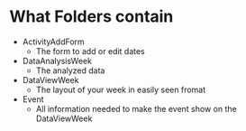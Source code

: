 # What Folders contain
 - ActivityAddForm
    - The form to add or edit dates
 - DataAnalysisWeek
     - The analyzed data
 - DataViewWeek
     - The layout of your week in easily seen fromat
 - Event
     - All information needed to make the event show on the DataViewWeek